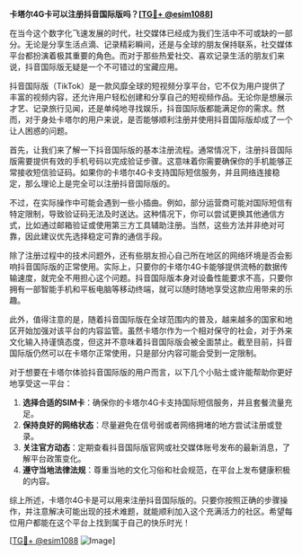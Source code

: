 **卡塔尔4G卡可以注册抖音国际版吗？[[TG💪+ @esim1088](https://t.me/s/esim1088)]**

在当今这个数字化飞速发展的时代，社交媒体已经成为我们生活中不可或缺的一部分。无论是分享生活点滴、记录精彩瞬间，还是与全球的朋友保持联系，社交媒体平台都扮演着极其重要的角色。而对于那些热爱社交、喜欢记录生活的朋友们来说，抖音国际版无疑是一个不可错过的宝藏应用。

抖音国际版（TikTok）是一款风靡全球的短视频分享平台，它不仅为用户提供了丰富的视频内容，还允许用户轻松创建和分享自己的短视频作品。无论你是想展示才艺、记录旅行见闻，还是单纯地寻找娱乐，抖音国际版都能满足你的需求。然而，对于身处卡塔尔的用户来说，是否能够顺利注册并使用抖音国际版却成了一个让人困惑的问题。

首先，让我们来了解一下抖音国际版的基本注册流程。通常情况下，注册抖音国际版需要提供有效的手机号码以完成验证步骤。这意味着你需要确保你的手机能够正常接收短信验证码。如果你的卡塔尔4G卡支持国际短信服务，并且网络连接稳定，那么理论上是完全可以注册抖音国际版的。

不过，在实际操作中可能会遇到一些小插曲。例如，部分运营商可能对国际短信有特定限制，导致验证码无法及时送达。这种情况下，你可以尝试更换其他通信方式，比如通过邮箱验证或使用第三方工具辅助注册。当然，这些方法并非绝对可靠，因此建议优先选择稳定可靠的通信手段。

除了注册过程中的技术问题外，还有些朋友担心自己所在地区的网络环境是否会影响抖音国际版的正常使用。实际上，只要你的卡塔尔4G卡能够提供流畅的数据传输速度，就完全不用担心这个问题。抖音国际版本身对设备性能要求不高，只要你拥有一部智能手机和平板电脑等移动终端，就可以随时随地享受这款应用带来的乐趣。

此外，值得注意的是，随着抖音国际版在全球范围内的普及，越来越多的国家和地区开始加强对该平台的内容监管。虽然卡塔尔作为一个相对保守的社会，对于外来文化输入持谨慎态度，但这并不意味着抖音国际版会被全面禁止。截至目前，抖音国际版仍然可以在卡塔尔正常使用，只是部分内容可能会受到一定限制。

对于想要在卡塔尔体验抖音国际版的用户而言，以下几个小贴士或许能帮助你更好地享受这一平台：

1. **选择合适的SIM卡**：确保你的卡塔尔4G卡支持国际短信服务，并且套餐流量充足。
2. **保持良好的网络状态**：尽量避免在信号弱或者网络拥堵的地方尝试注册或登录。
3. **关注官方动态**：定期查看抖音国际版官网或社交媒体账号发布的最新消息，了解平台政策变化。
4. **遵守当地法律法规**：尊重当地的文化习俗和社会规范，在平台上发布健康积极的内容。

综上所述，卡塔尔4G卡是可以用来注册抖音国际版的。只要你按照正确的步骤操作，并注意解决可能出现的技术难题，就能顺利加入这个充满活力的社区。希望每位用户都能在这个平台上找到属于自己的快乐时光！

[[TG💪+ @esim1088](https://t.me/s/esim1088) ![Image](https://i.postimg.cc/4NQfJmqS/Snipaste-2025-05-13-00-14-12.png)]